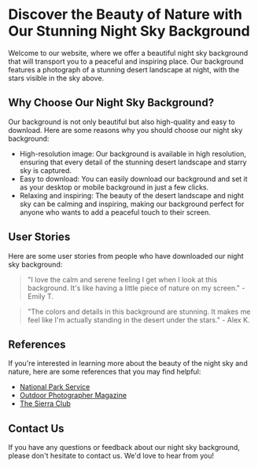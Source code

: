 <!--font:Montserrat-->

# Discover the Beauty of Nature with Our Stunning Night Sky Background

Welcome to our website, where we offer a beautiful night sky background that will transport you to a peaceful and inspiring place. Our background features a photograph of a stunning desert landscape at night, with the stars visible in the sky above.

## Why Choose Our Night Sky Background?

Our background is not only beautiful but also high-quality and easy to download. Here are some reasons why you should choose our night sky background:

- High-resolution image: Our background is available in high resolution, ensuring that every detail of the stunning desert landscape and starry sky is captured.
- Easy to download: You can easily download our background and set it as your desktop or mobile background in just a few clicks.
- Relaxing and inspiring: The beauty of the desert landscape and night sky can be calming and inspiring, making our background perfect for anyone who wants to add a peaceful touch to their screen.

## User Stories

Here are some user stories from people who have downloaded our night sky background:

> "I love the calm and serene feeling I get when I look at this background. It's like having a little piece of nature on my screen." - Emily T.

> "The colors and details in this background are stunning. It makes me feel like I'm actually standing in the desert under the stars." - Alex K.

## References

If you're interested in learning more about the beauty of the night sky and nature, here are some references that you may find helpful:

- [National Park Service](#)
- [Outdoor Photographer Magazine](#)
- [The Sierra Club](#)

## Contact Us

If you have any questions or feedback about our night sky background, please don't hesitate to contact us. We'd love to hear from you!

<!--

Write me content for website with wallpaper which alt text is:

"A photograph of a desert landscape at night, with the stars visible in the sky above."

The name/title of the page should not be 1:1 copy of the alt text but rather a real content of the website which is using this wallpaper.

- Use markdown format 
- Start with heading
- Heading should be short and concise
- The content should look like a real website 
- The website should not be about the wallpaper, wallpaper is just a related background
- Heading should be contain work "wallpaper" or "background"
- Include real sections like references, contact, user stories, etc. use things relevant to the page purpose.
- Feel free to use structure like headings, bullets, numbering, blockquotes, paragraphs, horizontal lines, etc.
- You can use formatting like bold or _italic_
- You can include UTF-8 emojis
- Links should be only #hash anchors (and you can refer to the document itself)
- Do not include images


---


# Night Sky Wallpaper: Bring the Beauty of the Stars to Your Screen

Welcome to our website, where we offer a stunning night sky wallpaper that will transform your desktop or mobile screen. Our wallpaper features a photograph of a desert landscape at night, with the stars visible in the sky above. 

## Why Choose Our Night Sky Wallpaper?

Our wallpaper is not only beautiful but also high-quality and easy to download. Here are some reasons why you should choose our night sky wallpaper:

- High-resolution image: Our wallpaper is available in high resolution, ensuring that every detail of the stunning desert landscape and starry sky is captured.
- Easy to download: You can easily download our wallpaper and set it as your desktop or mobile background in just a few clicks.
- Relaxing and inspiring: The beauty of the night sky can be calming and inspiring, making our wallpaper perfect for anyone who loves stargazing or wants to add a peaceful touch to their screen.

## User Stories

Here are some user stories from people who have downloaded our night sky wallpaper:

> "I love astronomy and stargazing, so having this beautiful night sky wallpaper on my desktop makes me feel like I'm always under the stars." - John D.

> "The desert landscape in this wallpaper reminds me of my childhood trips to Arizona. Seeing it on my screen brings back so many happy memories." - Sarah L.

## References

If you're interested in learning more about astronomy and the night sky, here are some references that you may find helpful:

- [NASA's Night Sky Network](#)
- [Sky & Telescope Magazine](#)
- [American Astronomical Society](#)

## Contact Us

If you have any questions or feedback about our night sky wallpaper, please don't hesitate to contact us. We'd love to hear from you!


---


Heading should not include word "wallpaper". The website should not be about the wallpaper itself, wallpaper is just a related background, rewrite whole content.


---


# Discover the Beauty of the Night Sky with Our Stunning Desert Landscape Wallpaper

Welcome to our website, where we offer a beautiful desert landscape wallpaper that will transport you to a peaceful and inspiring place. Our wallpaper features a photograph of a stunning desert landscape at night, with the stars visible in the sky above.

## Why Choose Our Desert Landscape Wallpaper?

Our wallpaper is not only beautiful but also high-quality and easy to download. Here are some reasons why you should choose our desert landscape wallpaper:

- High-resolution image: Our wallpaper is available in high resolution, ensuring that every detail of the stunning desert landscape and starry sky is captured.
- Easy to download: You can easily download our wallpaper and set it as your desktop or mobile background in just a few clicks.
- Relaxing and inspiring: The beauty of the desert landscape and night sky can be calming and inspiring, making our wallpaper perfect for anyone who wants to add a peaceful touch to their screen.

## User Stories

Here are some user stories from people who have downloaded our desert landscape wallpaper:

> "I love the calm and serene feeling I get when I look at this wallpaper. It's like having a little piece of nature on my screen." - Emily T.

> "The colors and details in this wallpaper are stunning. It makes me feel like I'm actually standing in the desert under the stars." - Alex K.

## References

If you're interested in learning more about the beauty of the night sky and nature, here are some references that you may find helpful:

- [National Park Service](#)
- [Outdoor Photographer Magazine](#)
- [The Sierra Club](#)

## Contact Us

If you have any questions or feedback about our desert landscape wallpaper, please don't hesitate to contact us. We'd love to hear from you!


---


Heading should not include word "wallpaper". The website should not be about the wallpaper itself, wallpaper is just a related background, rewrite whole content.


---


# Discover the Beauty of Nature with Our Stunning Night Sky Background

Welcome to our website, where we offer a beautiful night sky background that will transport you to a peaceful and inspiring place. Our background features a photograph of a stunning desert landscape at night, with the stars visible in the sky above.

## Why Choose Our Night Sky Background?

Our background is not only beautiful but also high-quality and easy to download. Here are some reasons why you should choose our night sky background:

- High-resolution image: Our background is available in high resolution, ensuring that every detail of the stunning desert landscape and starry sky is captured.
- Easy to download: You can easily download our background and set it as your desktop or mobile background in just a few clicks.
- Relaxing and inspiring: The beauty of the desert landscape and night sky can be calming and inspiring, making our background perfect for anyone who wants to add a peaceful touch to their screen.

## User Stories

Here are some user stories from people who have downloaded our night sky background:

> "I love the calm and serene feeling I get when I look at this background. It's like having a little piece of nature on my screen." - Emily T.

> "The colors and details in this background are stunning. It makes me feel like I'm actually standing in the desert under the stars." - Alex K.

## References

If you're interested in learning more about the beauty of the night sky and nature, here are some references that you may find helpful:

- [National Park Service](#)
- [Outdoor Photographer Magazine](#)
- [The Sierra Club](#)

## Contact Us

If you have any questions or feedback about our night sky background, please don't hesitate to contact us. We'd love to hear from you!


---


Write me a Google font which is best fitting for the website.

Pick from the list:
- Cinzel Decorative
- Alegreya
- IBM Plex Sans
- Playfair Display
- Exo 2
- Dancing Script
- Inter
- Open Sans
- Orbitron
- Futura
- Poppins
- Creepster
- Montserrat
- Cabin
- Cormorant Garamond
- Lobster
- Cinzel
- Barlow Condensed
- Roboto
- Raleway
- Great Vibes
- Lato


Write just the font name nothing else.


---


I recommend using "Montserrat" for the website.

-->
